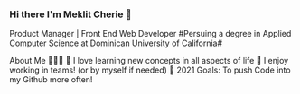 ### Hi there I'm Meklit Cherie 👋
Product Manager | Front End Web Developer 
#Persuing a degree in Applied Computer Science at Dominican University of California#

About Me 🙋🏻‍♂️
🔭 I love learning new concepts in all aspects of life 
👯 I enjoy working in teams! (or by myself if needed)
🥅 2021 Goals: To push Code into my Github more often!


